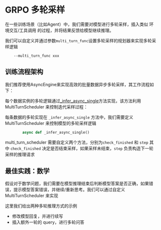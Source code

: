 # GRPO 多轮采样

在一些训练场景（比如Agent）中，我们需要对模型进行多轮采样，插入类似 环境交互/工具调用 的过程，并将结果反馈给模型继续推理。

我们可以自定义并通过参数`multi_turn_func`设置多轮采样的规划器来实现多轮采样逻辑
```
    --multi_turn_func xxx
```



## 训练流程架构

我们推荐使用AsyncEngine来实现高效的批量数据异步多轮采样，其工作流程如下：

每个数据实例的多轮逻辑通过[_infer_async_single]()方法实现，该方法利用 MultiTurnScheduler 来控制迭代采样过程：

每条数据的多轮实现在 `_infer_async_single` 方法中，我们需要定义 MultiTurnScheduler 来控制模型的多轮采样逻辑

```python
        async def _infer_async_single()
```


multi_turn_scheduler 需要自定义两个方法，分别为`check_finished` 和 `step`
其中 `check_finished` 决定是否结束采样，如果采样未结束，`step` 负责构造下一轮采样的推理请求


## 最佳实践：数学
假设对于数学问题，我们需要在模型推理结束后判断模型答案是否正确，如果错误，提示模型答案错误，并继续/重新思考。我们可以通过自定义 MultiTurnScheduler 来实现

这里我们给出两种多轮推理方式的示例

- 修改模型回复，并进行续写
- 插入额外一轮的 query，进行多轮问答
